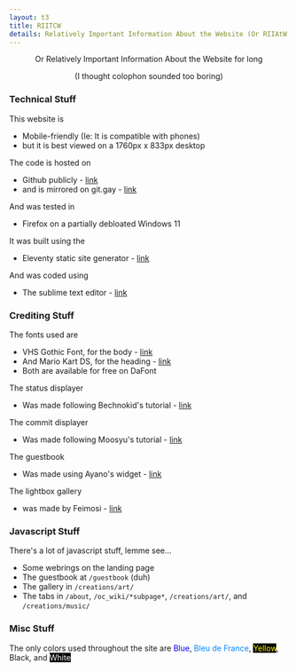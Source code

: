 ```yaml
---
layout: t3
title: RIITCW
details: Relatively Important Information About the Website (Or RIIAtW for short)
---
```


<center>Or Relatively Important Information About the Website for long

(I thought colophon sounded too boring)</center>

### Technical Stuff
This website is 
 - Mobile-friendly (Ie: It is compatible with phones)
 - but it is best viewed on a 1760px x 833px desktop

The code is hosted on

 - Github publicly - [link](https://github.com/mechagic/mechagic.github.io)
 - and is mirrored on git.gay - [link](https://git.gay/MECHAGIC/github_mirror)

And was tested in
 - Firefox on a partially debloated Windows 11

 It was built using the
 - Eleventy static site generator - [link](https://www.11ty.dev/)

 And was coded using
 - The sublime text editor - [link](https://www.sublimetext.com/)

 ### Crediting Stuff

 The fonts used are
 - VHS Gothic Font, for the body - [link](https://www.dafont.com/vhs-gothic.font)
 - And Mario Kart DS, for the heading - [link](https://www.dafont.com/mario-kart-ds.font)
 - Both are available for free on DaFont

 The status displayer
 - Was made following Bechnokid's tutorial - [link](https://bechnokid.neocities.org/resources/tut_statuscafefeed)

 The commit displayer
 - Was made following Moosyu's tutorial - [link](http://moosyu.com/pages/guides/latest_commit/)

 The guestbook
 - Was made using Ayano's widget - [link](https://virtualobserver.moe/ayano/comment-widget)

 The lightbox gallery
 - was made by Feimosi - [link](https://github.com/feimosi/baguetteBox.js/)

 ### Javascript Stuff

 There's a lot of javascript stuff, lemme see...

 - Some webrings on the landing page
 - The guestbook at `/guestbook` (duh)
 - The gallery in `/creations/art/`
 - The tabs in `/about`, `/oc_wiki/*subpage*`, `/creations/art/`, and `/creations/music/`

 ### Misc Stuff

 The only colors used throughout the site are <span style="color:#0000FF;">Blue</span>, <span style="color:#0087FF;">Bleu de France</span>, <span style="color:#FFFF00; background: #000;">Yellow</span>, Black, and <span style="color:#FFF; background: #000;">White</span>
